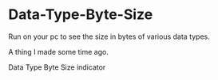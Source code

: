 # Data-Type-Byte-Size
Run on your pc to see the size in bytes of various data types.

A thing I made some time ago.

Data Type Byte Size indicator
